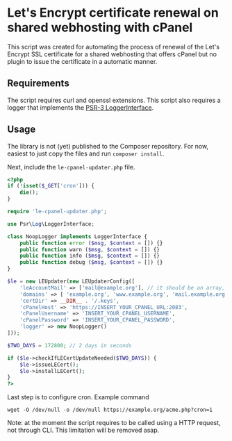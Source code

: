 # Let's Encrypt certificate renewal on shared webhosting with cPanel

This script was created for automating the process of renewal of the Let's Encrypt SSL certificate for a shared webhosting that offers cPanel but no plugin to issue the certificate in a automatic manner.

## Requirements

The script requires curl and openssl extensions.
This script also requires a logger that implements the [PSR-3 LoggerInterface](https://www.php-fig.org/psr/psr-3/).

## Usage

The library is not (yet) published to the Composer repository. For now, easiest to just copy the files and run `composer install`.

Next, include the `le-cpanel-updater.php` file.

```php
<?php
if (!isset($_GET['cron'])) {
    die();
}

require 'le-cpanel-updater.php';

use Psr\Log\LoggerInterface;

class NoopLogger implements LoggerInterface {
    public function error ($msg, $context = []) {}
    public function warn ($msg, $context = []) {}
    public function info ($msg, $context = []) {}
    public function debug ($msg, $context = []) {}
}

$le = new LEUpdater(new LEUpdaterConfig([
    'leAccountMail' => ['mail@example.org'], // it should be an array, cause LEClient expects it like this
    'domains' => [ 'example.org', 'www.example.org', 'mail.example.org' ],
    'certDir' => __DIR__ . '/.keys',
    'cPanelHost' => 'https://INSERT_YOUR_CPANEL_URL:2083',
    'cPanelUsername' => 'INSERT_YOUR_CPANEL_USERNAME',
    'cPanelPassword' => 'INSERT_YOUR_CPANEL_PASSWORD',
    'logger' => new NoopLogger()
]));

$TWO_DAYS = 172800; // 2 days in seconds

if ($le->checkIfLECertUpdateNeeded($TWO_DAYS)) {
    $le->issueLECert();
    $le->installLECert();
}
?>
```

Last step is to configure cron. Example command

```
wget -O /dev/null -o /dev/null https://example.org/acme.php?cron=1
```

Note: at the moment the script requires to be called using a HTTP request, not through CLI.
This limitation will be removed asap.
